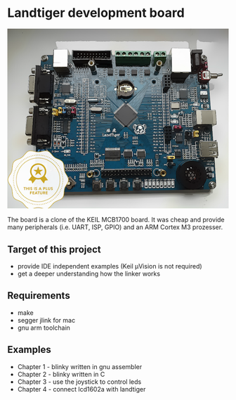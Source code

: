 
# Landtiger development board

![alt text](https://raw.githubusercontent.com/Fachher/landtiger/master/resources/landtiger.png "Landtiger Board")

The board is a clone of the KEIL MCB1700 board. It was cheap and provide many peripherals (i.e. UART, ISP, GPIO) and an ARM Cortex M3 prozesser. 

## Target of this project
* provide IDE independent examples (Keil µVision is not required)
* get a deeper understanding how the linker works

## Requirements
* make
* segger jlink for mac
* gnu arm toolchain

## Examples
* Chapter 1 - blinky written in gnu assembler 
* Chapter 2 - blinky written in C
* Chapter 3 - use the joystick to control leds
* Chapter 4 - connect lcd1602a with landtiger
